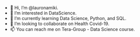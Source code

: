 - 👋 Hi, I’m @lauronamiki.
- 👀 I’m interested in DataScience.
- 🌱 I’m currently learning Data Science, Python, and SQL.
- 💞️ I’m looking to collaborate on Health Covid-19. 
- 📫 You can reach me on Tera-Group - Data Science course. 

<!---
lauronamiki/lauronamiki is a ✨ special ✨ repository because its `README.md` (this file) appears on your GitHub profile.
You can click the Preview link to take a look at your changes.
--->
